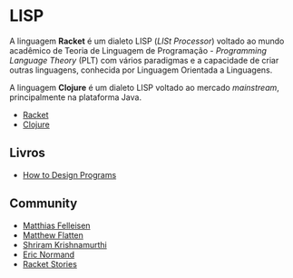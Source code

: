 # LISP

A linguagem **Racket** é um dialeto LISP (_LISt Processor_) voltado ao mundo acadêmico de Teoria de Linguagem de Programação - _Programming Language Theory_ (PLT) com vários paradigmas e a capacidade de criar outras linguagens, conhecida por Linguagem Orientada a Linguagens.

A linguagem **Clojure** é um dialeto LISP voltado ao mercado _mainstream_, principalmente na plataforma Java.

- [Racket](https://racket-lang.org/ 'Racket')
- [Clojure](https://clojure.org/ 'Clojure')

## Livros

- [How to Design Programs](https://htdp.org/ 'How to Design Programs')

## Community

- [Matthias Felleisen](https://felleisen.org/matthias/ 'Matthias Felleisen')
- [Matthew Flatten](https://users.cs.utah.edu/~mflatt/ 'Matthew Flatten')
- [Shriram Krishnamurthi](https://cs.brown.edu/~sk/ 'Shriram Krishnamurthi')
- [Eric Normand](https://ericnormand.me/ 'Eric Normand')
- [Racket Stories](https://racket-stories.com/ 'Racket Stories')
